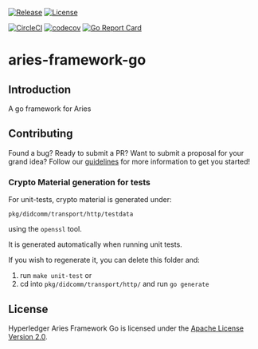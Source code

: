 [![Release](https://img.shields.io/github/release/hyperledger/aries-framework-go.svg?style=flat-square)](https://github.com/hyperledger/aries-framework-go/releases/latest)
[![License](https://img.shields.io/badge/License-Apache%202.0-blue.svg)](https://raw.githubusercontent.com/trustbloc/aries-framework-go/master/LICENSE)

[![CircleCI](https://circleci.com/gh/hyperledger/aries-framework-go.svg?style=svg)](https://circleci.com/gh/hyperledger/aries-framework-go)
[![codecov](https://codecov.io/gh/hyperledger/aries-framework-go/branch/master/graph/badge.svg)](https://codecov.io/gh/hyperledger/aries-framework-go)
[![Go Report Card](https://goreportcard.com/badge/github.com/hyperledger/aries-framework-go)](https://goreportcard.com/report/github.com/hyperledger/aries-framework-go)

# aries-framework-go

## Introduction
A go framework for Aries

## Contributing

Found a bug? Ready to submit a PR? Want to submit a proposal for your grand
idea? Follow our [guidelines](.github/CONTRIBUTING.md) for more information
to get you started!

### Crypto Material generation for tests
For unit-tests, crypto material is generated under:

`pkg/didcomm/transport/http/testdata`

using the `openssl` tool. 

It is generated automatically when running unit tests. 

If you wish to regenerate it, you can delete this folder and:
1. run `make unit-test`
 or
2. cd into `pkg/didcomm/transport/http/` and run `go generate`

## License

Hyperledger Aries Framework Go is licensed under the [Apache License Version 2.0](LICENSE).
